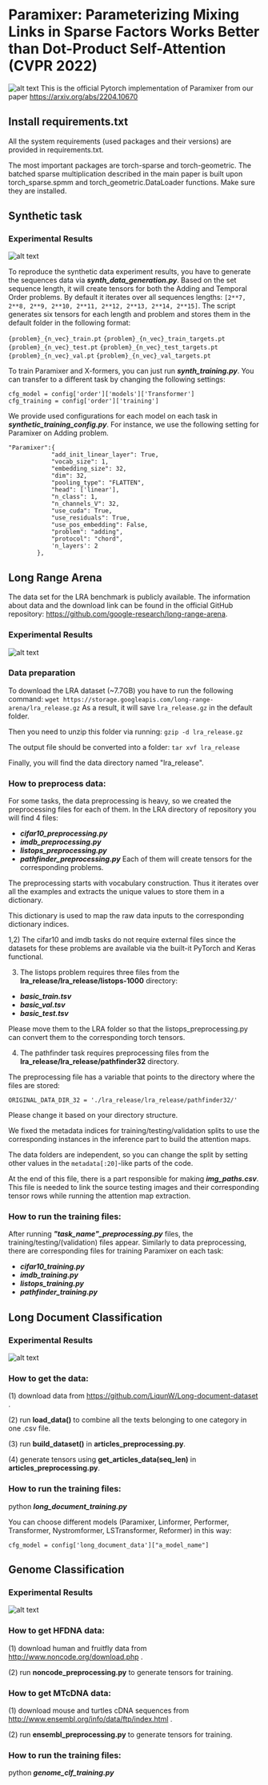 # Paramixer: Parameterizing Mixing Links in Sparse Factors Works Better than Dot-Product Self-Attention (CVPR 2022)
![alt text](https://github.com/wiedersehne/Paramixer/blob/main/paramixer.png)
This is the official Pytorch implementation of Paramixer from our paper https://arxiv.org/abs/2204.10670
## Install requirements.txt
All the system requirements (used packages and their versions) are provided in requirements.txt.

The most important packages are torch-sparse and torch-geometric. The batched sparse multiplication described in the main paper is built upon torch_sparse.spmm and torch_geometric.DataLoader functions. Make sure they are installed. 

## Synthetic task

### Experimental Results
![alt text](https://github.com/wiedersehne/Paramixer/blob/main/paramixer.png)

To reproduce the synthetic data experiment results, you have to generate the sequences data via ***synth_data_generation.py***. Based on the set sequence length, it will create tensors for both the Adding and Temporal Order problems.  By default it iterates over all sequences lengths: `[2**7, 2**8, 2**9, 2**10, 2**11, 2**12, 2**13, 2**14, 2**15]`. The script generates six tensors for each length and problem and stores them in the default folder in the following format:

`{problem}_{n_vec}_train.pt`
`{problem}_{n_vec}_train_targets.pt`
`{problem}_{n_vec}_test.pt`
`{problem}_{n_vec}_test_targets.pt`
`{problem}_{n_vec}_val.pt`
`{problem}_{n_vec}_val_targets.pt`

To train Paramixer and X-formers, you can just run ***synth_training.py***. You can transfer to a different task by changing the following settings:

    cfg_model = config['order']['models']['Transformer']  
    cfg_training = config['order']['training']

We provide used configurations for each model on each task in ***synthetic_training_config.py***. For instance, we use the following setting for Paramixer on Adding problem.

    "Paramixer":{
                "add_init_linear_layer": True,
                "vocab_size": 1,
                "embedding_size": 32,
                "dim": 32,
                "pooling_type": "FLATTEN",
                "head": ['linear'],
                "n_class": 1,
                "n_channels_V": 32,
                "use_cuda": True,
                "use_residuals": True,
                "use_pos_embedding": False,
                "problem": "adding",
                "protocol": "chord",
                'n_layers': 2
            },

## Long Range Arena
The data set for the LRA benchmark is publicly available. The information about data and the download link can be found in the official GitHub repository: https://github.com/google-research/long-range-arena.

### Experimental Results
![alt text](https://github.com/wiedersehne/Paramixer/blob/main/image.png)

### Data preparation

To download the LRA dataset (~7.7GB) you have to run the following command:
`wget https://storage.googleapis.com/long-range-arena/lra_release.gz`
As a result, it will save `lra_release.gz` in the default folder.

Then you need to unzip this folder via running:
`gzip -d lra_release.gz`

The output file should be converted into a folder:
`tar xvf lra_release`

Finally, you will find the data directory named "lra_release".

### How to preprocess data:
For some tasks, the data preprocessing is heavy, so we created the preprocessing files for each of them.
In the LRA directory of repository you will find 4 files:
 - ***cifar10_preprocessing.py***
 - ***imdb_preprocessing.py***
 - ***listops_preprocessing.py***
 - ***pathfinder_preprocessing.py***
Each of them will create tensors for the corresponding problems.

The preprocessing starts with vocabulary construction. Thus it iterates over all the examples and extracts the unique values to store them in a dictionary.

This dictionary is used to map the raw data inputs to the corresponding dictionary indices. 

1,2) The cifar10 and imdb tasks do not require external files since the datasets for these problems are available via the built-it PyTorch and Keras functional.

3) The listops problem requires three files from the **lra_release/lra_release/listops-1000** directory:

 - ***basic_train.tsv***
 - ***basic_val.tsv***
 - ***basic_test.tsv***

Please move them to the LRA folder so that the listops_preprocessing.py can convert them to the corresponding torch tensors.

4) The pathfinder task requires preprocessing files from the **lra_release/lra_release/pathfinder32** directory.

The preprocessing file has a variable that points to the directory where the files are stored:

`ORIGINAL_DATA_DIR_32 = './lra_release/lra_release/pathfinder32/'`

Please change it based on your directory structure.

We fixed the metadata indices for training/testing/validation splits to use the corresponding instances in the inference part to build the attention maps.

The data folders are independent, so you can change the split by setting other values in the `metadata[:20]`-like parts of the code.

At the end of this file, there is a part responsible for making ***img_paths.csv***. This file is needed to link the source testing images and their corresponding tensor rows while running the attention map extraction.

### How to run the training files:
After running ***"task_name"_preprocessing.py*** files, the training/testing/(validation) files appear.
Similarly to data preprocessing, there are corresponding files for training Paramixer on each task:
 - ***cifar10_training.py***
 - ***imdb_training.py***
 - ***listops_training.py***
 - ***pathfinder_training.py***

## Long Document Classification
### Experimental Results
![alt text](https://github.com/wiedersehne/Paramixer/blob/main/longdocument.png)
### How to get the data:
(1) download data from https://github.com/LiqunW/Long-document-dataset .

(2) run **load_data()** to combine all the texts belonging to one category in one .csv file.

(3) run **build_dataset()** in **articles_preprocessing.py**.

(4) generate tensors using **get_articles_data(seq_len)** in **articles_preprocessing.py**.

### How to run the training files:
python ***long_document_training.py***

You can choose different models (Paramixer, Linformer, Performer, Transformer, Nystromformer, LSTransformer, Reformer) in this way: 

`cfg_model = config['long_document_data']["a_model_name"]
`


## Genome Classification
### Experimental Results
![alt text](https://github.com/wiedersehne/Paramixer/blob/main/genome.png)
### How to get HFDNA data:
(1) download human and fruitfly data from http://www.noncode.org/download.php .

(2) run **noncode_preprocessing.py** to generate tensors for training.

### How to get MTcDNA data:
(1) download mouse and turtles cDNA sequences from http://www.ensembl.org/info/data/ftp/index.html .

(2) run **ensembl_preprocessing.py** to generate tensors for training.

### How to run the training files:
python ***genome_clf_training.py***





